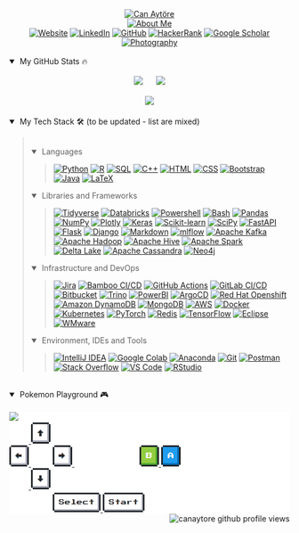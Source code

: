 <div align="center">
    <a href="https://github.com/canaytore"><img src="https://readme-typing-svg.demolab.com?lines=Can+Ayt%C3%B6re&font=Ubuntu+Mono&center=true&width=440&height=45&color=f75c7e&vCenter=true&size=28&duration=2500&pause=27500" alt="Can Aytöre" /></a>
    <br>
    <a href="https://github.com/canaytore"><img src="https://readme-typing-svg.demolab.com/?lines=Big%20Data%20Engineer%20;Industrial%20Engineer%2C%20M%2ESc%2E;7%2B%20years%20of%20coding%20experience;Always%20kept%20learning%20new%20things;Swimmer%20Sailor%20Traveler%20Photographer&font=Ubuntu+Mono&center=true&width=440&height=45&color=f75c7e&vCenter=true&size=22&pause=1000" alt="About Me" /></a>
    <br>
	<a href="https://canaytore.github.io"><img src="https://img.icons8.com/doodle/40/000000/domain.png" alt="Website" title="My Website"/></a>
	<a href="https://www.linkedin.com/in/canaytore"><img src="https://img.icons8.com/doodle/40/000000/linkedin.png" alt="LinkedIn" title="Connect me via LinkedIn"/></a>
    <a href="https://github.com/canaytore"><img src="https://img.icons8.com/doodle/40/000000/github.png" alt="GitHub" title="My GitHub Profile"/></a>
	<a href="https://www.hackerrank.com/canaytore"><img src="https://img.icons8.com/external-tal-revivo-filled-tal-revivo/40/000000/external-hackerrank-is-a-technology-company-that-focuses-on-competitive-programming-logo-filled-tal-revivo.png" alt="HackerRank" title="My HackerRank Profile"/></a>
    <a href="https://scholar.google.com/citations?user=mbMndyUAAAAJ=en"><img src="https://img.icons8.com/doodle/40/000000/scroll.png" alt="Google Scholar" title="My Google Scholar Profile"/></a>
    <a href="https://canaytore.github.io/photography"><img src="https://img.icons8.com/doodle/40/000000/compact-camera.png" alt="Photography" title="My Portfolio"/></a>
</div>
<br>
<details open>
    <summary>&nbsp;My GitHub Stats 🔥</summary>
    <br>
    <div align="center">
        <a href="https://github.com/canaytore"><img src="https://github-readme-stats.vercel.app/api?username=canaytore&count_private=true&show_icons=true&theme=radical&title_color=ff3068" height="165"></a>
        &nbsp;&nbsp;&nbsp;&nbsp;
        <a href="https://github.com/canaytore"><img src="https://github-readme-stats.vercel.app/api/top-langs/?username=canaytore&theme=radical&layout=compact&langs_count=6&title_color=ff3068" height="165"></a>
        <br><br>
        <a href="https://github.com/canaytore"><img src="http://github-readme-streak-stats.herokuapp.com/?user=canaytore&theme=radical&date_format=M%20j%5B%2C%20Y%5D&ring=ff3068&fire=ff3068&sideNums=ff3068" height="165"></a>
    </div>
</details>
<br>
<details open>
    <summary>&nbsp;My Tech Stack 🛠 (to be updated - list are mixed)</summary>
    <blockquote>
        <br>
        <details open>
            <summary>&nbsp;Languages</summary>
            <blockquote>
                <div align="left">
                    <a href="https://github.com/canaytore"><img alt="Python" src="https://img.shields.io/badge/-Python-000?logo=python"></a>
                    <a href="https://github.com/canaytore"><img alt="R" src="https://img.shields.io/badge/-R-000?logo=r&logoColor=276DC3"></a>
                    <a href="https://github.com/canaytore"><img alt="SQL" src="https://img.shields.io/badge/-SQL-000?logo=MySQL"></a>    
                    <a href="https://github.com/canaytore"><img alt="C++" src="https://img.shields.io/badge/-C++-000?logo=c%2B%2B&logoColor=00599C"></a>
                    <a href="https://github.com/canaytore"><img alt="HTML" src="https://img.shields.io/badge/-HTML-000?logo=html5"></a>
                    <a href="https://github.com/canaytore"><img alt="CSS" src="https://img.shields.io/badge/-CSS-000?logo=css3&logoColor=1572B6"></a>
                    <a href="https://github.com/canaytore"><img alt="Bootstrap" src="https://img.shields.io/badge/-Bootstrap-000?logo=bootstrap"></a>
                    <a href="https://github.com/canaytore"><img alt="Java" src="https://img.shields.io/badge/-Java-000?logo=java&logoColor=FFA518"></a>
		    <a href="https://github.com/canaytore"><img alt="LaTeX" src="https://img.shields.io/badge/-LaTeX-000?logo=latex&logoColor=008080"></a>
                </div>
            </blockquote>
        </details>
        <details open>
            <summary>&nbsp;Libraries and Frameworks</summary>
            <blockquote>
                <div align="left">
		    <a href="https://github.com/canaytore"><img alt="Tidyverse" src="https://img.shields.io/badge/-Tidyverse-000?logo=tidyverse&logoColor=white"></a>
		    <a href="https://github.com/canaytore"><img alt="Databricks" src="https://img.shields.io/badge/-Databricks-000?logo=databricks&logoColor=FF3621"></a>
                    <a href="https://github.com/canaytore"><img alt="Powershell" src="https://img.shields.io/badge/-Powershell-000?logo=powershell&logoColor=5391FE"></a>
		    <a href="https://github.com/canaytore"><img alt="Bash" src="https://img.shields.io/badge/-Bash-000?logo=gnu-bash&logoColor=4EAA25"></a>
		    <a href="https://github.com/canaytore"><img alt="Pandas" src="https://img.shields.io/badge/-Pandas-000?logo=pandas"></a>
                    <a href="https://github.com/canaytore"><img alt="NumPy" src="https://img.shields.io/badge/-Numpy-000?logo=numpy&logoColor=F90"></a>
		    <a href="https://github.com/canaytore"><img alt="Plotly" src="https://img.shields.io/badge/-Plotly-000?logo=plotly&logoColor=3F4F75"></a>
                    <a href="https://github.com/canaytore"><img alt="Keras" src="https://img.shields.io/badge/-Keras-000?logo=Keras&logoColor=f73636"></a>
                    <a href="https://github.com/canaytore"><img alt="Scikit-learn" src="https://img.shields.io/badge/-sklearn-000?logo=scikitlearn"></a>
		    <a href="https://github.com/canaytore"><img alt="SciPy" src="https://img.shields.io/badge/-Scipy-000?logo=scipy&logoColor=8CAAE6"></a>
                    <a href="https://github.com/canaytore"><img alt="FastAPI" src="https://img.shields.io/badge/-FastAPI-000?logo=fastapi"></a>
                    <a href="https://github.com/canaytore"><img alt="Flask" src="https://img.shields.io/badge/-Django-000?logo=django&logoColor=092E20"></a>
                    <a href="https://github.com/canaytore"><img alt="Django" src="https://img.shields.io/badge/-Flask-000?logo=flask"></a>
                    <a href="https://github.com/canaytore"><img alt="Markdown" src="https://img.shields.io/badge/-Markdown-000?logo=markdown"></a>
		    <a href="https://github.com/canaytore"><img alt="mlflow" src="https://img.shields.io/badge/-mlflow-000?logo=mlflow"></a>
		    <a href="https://github.com/canaytore"><img alt="Apache Kafka" src="https://img.shields.io/badge/-Apache%20Kafka-000?logo=apache-kafka"></a>
		    <a href="https://github.com/canaytore"><img alt="Apache Hadoop" src="https://img.shields.io/badge/-Apache%20Hadoop-000?logo=apache-hadoop&logoColor=66CCFF"></a>
		    <a href="https://github.com/canaytore"><img alt="Apache Hive" src="https://img.shields.io/badge/-Apache%20Hive-000?logo=apache-hive&logoColor=FDEE21"></a>
		    <a href="https://github.com/canaytore"><img alt="Apache Spark" src="https://img.shields.io/badge/-Apache%20Spark-000?logo=apache-spark&logoColor=E25A1C"></a>
		    <a href="https://github.com/canaytore"><img alt="Delta Lake" src="https://img.shields.io/badge/-Delta%20Lake-000?logo=delta&logoColor=white"></a>
		    <a href="https://github.com/canaytore"><img alt="Apache Cassandra" src="https://img.shields.io/badge/-Apache%20Cassandra-000?logo=apache%20cassandra&logoColor=1287B1"></a>
		    <a href="https://github.com/canaytore"><img alt="Neo4j" src="https://img.shields.io/badge/-Neo4j-000?logo=neo4j&logoColor=4581C3"></a>
                </div>
            </blockquote>
        </details>
        <details open>
            <summary>&nbsp;Infrastructure and DevOps</summary>
            <blockquote>
                <div align="left">
		    <a href="https://github.com/canaytore"><img alt="Jira" src ="https://img.shields.io/badge/-Jira-000?logo=jira&logoColor=0052CC"></a>
		    <a href="https://github.com/canaytore"><img alt="Bamboo CI/CD" src ="https://img.shields.io/badge/-Bamboo%20CI/CD-000?logo=bamboo&logoColor=0052CC"></a>
		    <a href="https://github.com/canaytore"><img alt="GitHub Actions" src ="https://img.shields.io/badge/-GitHub%20Actions-000?logo=githubactions&logoColor=2088FF"></a>
		    <a href="https://github.com/canaytore"><img alt="GitLab CI/CD" src ="https://img.shields.io/badge/-GitLab%20CI/CD-000?logo=gitlab&logoColor=FC6D26"></a>
		    <a href="https://github.com/canaytore"><img alt="Bitbucket" src ="https://img.shields.io/badge/-Bitbucket-000?logo=bitbucket&logoColor=0052CC"></a>
		    <a href="https://github.com/canaytore"><img alt="Trino" src ="https://img.shields.io/badge/-Trino-000?logo=trino&logoColor=DD00A1"></a>
		    <a href="https://github.com/canaytore"><img alt="PowerBI" src ="https://img.shields.io/badge/-PowerBI-000?logo=powerbi&logoColor=F2C811"></a>
                    <a href="https://github.com/canaytore"><img alt="ArgoCD" src ="https://img.shields.io/badge/-ArgoCD-000?logo=argo&logoColor=EF7B4D"></a>
		    <a href="https://github.com/canaytore"><img alt="Red Hat Openshift" src ="https://img.shields.io/badge/-Red%20Hat%20Openshift-000?logo=redhatopenshift&logoColor=EE0000"></a>
		    <a href="https://github.com/canaytore"><img alt="Amazon DynamoDB" src ="https://img.shields.io/badge/-Amazon%20DynamoDB-000?logo=Amazon%20DynamoDB&logoColor=F90"></a>
		    <a href="https://github.com/canaytore"><img alt="MongoDB" src ="https://img.shields.io/badge/-MongoDB-000?&logo=mongodb&logoColor=F90"></a>
                    <a href="https://github.com/canaytore"><img alt="AWS" src ="https://img.shields.io/badge/-AWS-000?&logo=Amazon-AWS&logoColor=F90"></a>
                    <a href="https://github.com/canaytore"><img alt="Docker" src ="https://img.shields.io/badge/-Docker-000?&logo=Docker"></a>
                    <a href="https://github.com/canaytore"><img alt="Kubernetes" src ="https://img.shields.io/badge/-Kubernetes-000?&logo=Kubernetes"></a>
                    <a href="https://github.com/canaytore"><img alt="PyTorch" src ="https://img.shields.io/badge/-PyTorch-000?&logo=PyTorch"></a>
                    <a href="https://github.com/canaytore"><img alt="Redis" src ="https://img.shields.io/badge/-Redis-000?&logo=Redis"></a>
                    <a href="https://github.com/canaytore"><img alt="TensorFlow" src ="https://img.shields.io/badge/-TensorFlow-000?&logo=TensorFlow"></a>
                    <a href="https://github.com/canaytore"><img alt="Eclipse" src ="https://img.shields.io/badge/-Eclipse-000?logo=eclipse-ide&logoColor=2C2255"></a>
		    <a href="https://github.com/canaytore"><img alt="WMware" src ="https://img.shields.io/badge/-VMware-000?logo=VMware&logoColor=607078"></a>
                </div>
            </blockquote>
        </details>
        <details open>
            <summary>&nbsp;Environment, IDEs and Tools</summary>
            <blockquote>
                <div align="left">
                    <a href="https://github.com/canaytore"><img alt="IntelliJ IDEA" src="https://img.shields.io/badge/-IntelliJ%20IDEA-000?logo=intellij-idea&logoColor=white"></a>
		    <a href="https://github.com/canaytore"><img alt="Google Colab" src="https://img.shields.io/badge/-Google%20Colab-000?logo=googlecolab&logoColor=F9AB00"></a>
		    <a href="https://github.com/canaytore"><img alt="Anaconda" src="https://img.shields.io/badge/-Anaconda-000?logo=anaconda&logoColor=44A833"></a>
		    <a href="https://github.com/canaytore"><img alt="Git" src="https://img.shields.io/badge/-Git-000?logo=git"></a>
                    <a href="https://github.com/canaytore"><img alt="Postman" src="https://img.shields.io/badge/-Postman-000?logo=postman"></a>
                    <a href="https://github.com/canaytore"><img alt="Stack Overflow" src="https://img.shields.io/badge/-Stack-000?logo=stack-overflow"></a>
                    <a href="https://github.com/canaytore"><img alt="VS Code" src="https://img.shields.io/badge/-Visual%20Studio%20Code-000?logo=visual-studio-code&logoColor=007ACC"></a>
                    <a href="https://github.com/canaytore"><img alt="RStudio" src="https://img.shields.io/badge/-RStudio-000?logo=rstudio"></a>
                </div>
            </blockquote>
        </details>
    </blockquote>
</details>
</details>
<br>
<details open>
    <summary>&nbsp;Pokemon Playground 🎮</summary>
    <br>
    <div style="background:white;" align="left">
        <img src="https://toy.aoaoao.me/image" width="320"/>
        <br>
        <a href="https://toy.aoaoao.me/control?button=2&callback=https://github.com/canaytore">
            <img src="https://raw.githubusercontent.com/canaytore/canaytore/main/img/blank.png" width="35"/>
            <img src="https://raw.githubusercontent.com/canaytore/canaytore/main/img/up.png" width="35"/>
        </a>
        <br>
        <a href="https://toy.aoaoao.me/control?button=1&callback=https://github.com/canaytore">
            <img src="https://raw.githubusercontent.com/canaytore/canaytore/main/img/left.png" width="35"/>
        </a>
        <img src="https://raw.githubusercontent.com/canaytore/canaytore/main/img/blank.png" width="35"/>
        <a href="https://toy.aoaoao.me/control?button=0&callback=https://github.com/canaytore">
            <img src="https://raw.githubusercontent.com/canaytore/canaytore/main/img/right.png" width="35"/>
        </a>
        <img src="https://raw.githubusercontent.com/canaytore/canaytore/main/img/blank.png" width="35"/>
        <img src="https://raw.githubusercontent.com/canaytore/canaytore/main/img/blank.png" width="35"/>
        <img src="https://raw.githubusercontent.com/canaytore/canaytore/main/img/blank.png" width="35"/>
        <a href="https://toy.aoaoao.me/control?button=5&callback=https://github.com/canaytore">
            <img src="https://raw.githubusercontent.com/canaytore/canaytore/main/img/B.png" width="35"/>
        </a>
        <a href="https://toy.aoaoao.me/control?button=4&callback=https://github.com/canaytore">
            <img src="https://raw.githubusercontent.com/canaytore/canaytore/main/img/A.png" width="35"/>
        </a>
        <br>
        <a href="https://toy.aoaoao.me/control?button=3&callback=https://github.com/canaytore">
            <img src="https://raw.githubusercontent.com/canaytore/canaytore/main/img/blank.png" width="35"/>
            <img src="https://raw.githubusercontent.com/canaytore/canaytore/main/img/down.png" width="35"/>
        </a>
        <br>
        <img src="https://raw.githubusercontent.com/canaytore/canaytore/main/img/blank.png" width="35"/>
        <img src="https://raw.githubusercontent.com/canaytore/canaytore/main/img/blank.png" width="35"/>
        <a href="https://toy.aoaoao.me/control?button=6&callback=https://github.com/canaytore">
            <img src="https://raw.githubusercontent.com/canaytore/canaytore/main/img/select.png" height="35"/>
        </a>
        <a href="https://toy.aoaoao.me/control?button=7&callback=https://github.com/canaytore">
            <img src="https://raw.githubusercontent.com/canaytore/canaytore/main/img/start.png" height="35" />
        </a>
    </div>
</details>

<div align="right">
    <img src="https://komarev.com/ghpvc/?username=canaytore&label=Can's%20Profile%20Views&style=flat" alt="canaytore github profile views">
</div>
